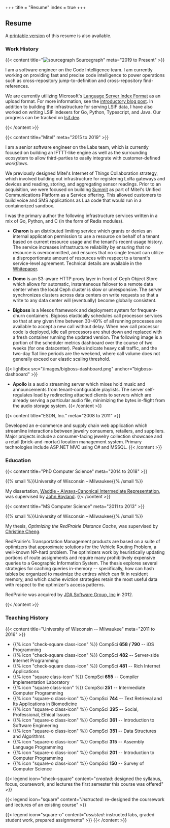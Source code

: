 +++
title = "Resume"
index = true
+++

## Resume

A [printable version](https://assets.eric-fritz.com/papers/Fritz%20-%20Resume.pdf) of this resume is also available.

### Work History

{{< content
    title="![sourcegraph](https://sourcegraph.com/.assets/img/sourcegraph-mark.svg) Sourcegraph"
    meta="2019 to Present"
    >}}

I am a software engineer on the Code Intelligence team. I am currently working on providing fast and precise code intelligence to power operations such as cross-repository jump-to-definition and cross-repository find-references.

We are currently utilizing Microsoft's [Language Server Index Format](https://code.visualstudio.com/blogs/2019/02/19/lsif) as an upload format. For more information, see the [introductory blog post](https://about.sourcegraph.com/blog/code-intelligence-with-lsif). In addition to building the infrastructure for serving LSIF data, I have also worked on writing LSIF indexers for Go, Python, Typescript, and Java. Our progress can be tracked on [lsif.dev](https://lsif.dev/).

{{< /content >}}

{{< content
    title="Mitel"
    meta="2015 to 2019"
    >}}

I am a senior software engineer on the Labs team, which is currently focused on building an IFTTT-like engine as well as the surrounding ecosystem to allow third-parties to easily integrate with customer-defined *workflows*.

We previously designed Mitel's Internet of Things Collaboration strategy, which involved building out infrastructure for registering LoRa gateways and devices and reading, storing, and aggregating sensor readings. Prior to an acquisition, we were focused on building [Summit](https://www.mitel.com/en-us/products/business-phone-systems/cloud/other/summit-platform) as part of Mitel's Unified Communications Platform as a Service offering. This allowed customers to build voice and SMS applications as Lua code that would run in a containerized sandbox.

I was the primary author the following infrastructure services written in a mix of Go, Python, and C (in the form of Redis modules).

- **Charon** is an distributed limiting service which grants or denies an internal application permission to use a resource on behalf of a tenant based on current resource usage and the tenant's recent usage history. The service increases infrastructure reliability by ensuring that no resource is overcommitted, and ensures that no single tenant can utilize a disproportionate amount of resources with respect to a tenant's service-level agreement. Technical details are available in the [Whitepaper](/papers#charon).

- **Domo** is an S3-aware HTTP proxy layer in front of Ceph Object Store which allows for automatic, instantaneous failover to a remote data center when the local Ceph cluster is slow or unresponsive. The server synchronizes clusters across data centers on write requests so that a write to any data center will (eventually) become globally consistent.

- **Bigboss** is a Mesos framework and deployment system for frequent-churn containers. Bigboss elastically schedules call processor services so that at any given time between 30-40% of all running processes are available to accept a new call without delay. When new call processor code is deployed, idle call processors are shut down and replaced with a fresh container running the updated version. The following image is a portion of the scheduler metrics dashboard over the course of two weeks (for one datacenter). Peaks indicate heavy call traffic, and the two-day flat line periods are the weekend, where call volume does not generally exceed our elastic scaling threshold.

{{< lightbox src="/images/bigboss-dashboard.png" anchor="bigboss-dashboard" >}}

- **Apollo** is a audio streaming server which mixes hold music and announcements from tenant-configurable playlists. The server self-regulates load by redirecting attached clients to servers which are already serving a particular audio file, minimizing the bytes in-flight from the audio storage system.
{{< /content >}}

{{< content
    title="ESDN, Inc."
    meta="2008 to 2011"
    >}}

Developed an e-commerce and supply chain web application which streamline interactions between jewelry consumers, retailers, and suppliers. Major projects include a consumer-facing jewelry collection showcase and a retail (brick-and-mortar) location management system. Primary technologies include ASP.NET MVC using C# and MSSQL.
{{< /content >}}

### Education

{{< content
    title="PhD Computer Science"
    meta="2014 to 2018"
    >}}

{{% small %}}University of Wisconsin &ndash; Milwaukee{{% /small %}}

My dissertation, [Waddle - Always-Canonical Intermediate Representation](/papers#dissertation), was supervised by [John Boyland](http://www.cs.uwm.edu/faculty/boyland/).
{{< /content >}}

{{< content
    title="MS Computer Science"
    meta="2011 to 2013"
    >}}

{{% small %}}University of Wisconsin &ndash; Milwaukee{{% /small %}}

My thesis, *Optimizing the RedPrairie Distance Cache*, was supervised by [Christine Cheng](http://www.cs.uwm.edu/faculty/ccheng/).

RedPrairie's Transportation Management products are based on a suite of optimizers that approximate solutions for the Vehicle Routing Problem, a well-known NP-hard problem. The optimizers work by heuristically updating portions of route assignments and require many prohibitively expensive queries to a Geographic Information System. The thesis explores several strategies for caching queries in-memory -- specifically, how can hash tables be organized to maximize the entires which can fit in resident memory, and which cache eviction strategies retain the most useful data with respect to the optimizer's access patterns.

RedPrairie was acquired by [JDA Software Group, Inc](https://jda.com) in 2012.

{{< /content >}}

### Teaching History

{{< content
    title="University of Wisconsin -- Milwaukee"
    meta="2011 to 2016"
    >}}

- {{% icon "check-square class-icon" %}} CompSci **658 / 790** -- iOS Programming
- {{% icon "check-square class-icon" %}} CompSci **482**       -- Server-side Internet Programming
- {{% icon "check-square class-icon" %}} CompSci **481**       -- Rich Internet Applications
- {{% icon "square       class-icon" %}} CompSci **655**       -- Compiler Implementation Laboratory
- {{% icon "square       class-icon" %}} CompSci **251**       -- Intermediate Computer Programming
- {{% icon "square-o     class-icon" %}} CompSci **744**       -- Text Retrieval and Its Applications in Biomedicine
- {{% icon "square-o     class-icon" %}} CompSci **395**       -- Social, Professional, Ethical Issues
- {{% icon "square-o     class-icon" %}} CompSci **361**       -- Introduction to Software Engineering
- {{% icon "square-o     class-icon" %}} CompSci **351**       -- Data Structures and Algorithms
- {{% icon "square-o     class-icon" %}} CompSci **315**       -- Assembly Language Programming
- {{% icon "square-o     class-icon" %}} CompSci **201**       -- Introduction to Computer Programming
- {{% icon "square-o     class-icon" %}} CompSci **150**       -- Survey of Computer Science

{{< legend
    icon="check-square"
    content="*created*: designed the syllabus, focus, coursework, and lectures the first semester this course was offered"
    >}}

{{< legend
    icon="square"
    content="*instructed*: re-designed the coursework and lectures of an existing course"
    >}}

{{< legend
    icon="square-o"
    content="*assisted*: instructed labs, graded student work, prepared assignments"
    >}}
{{< /content >}}
